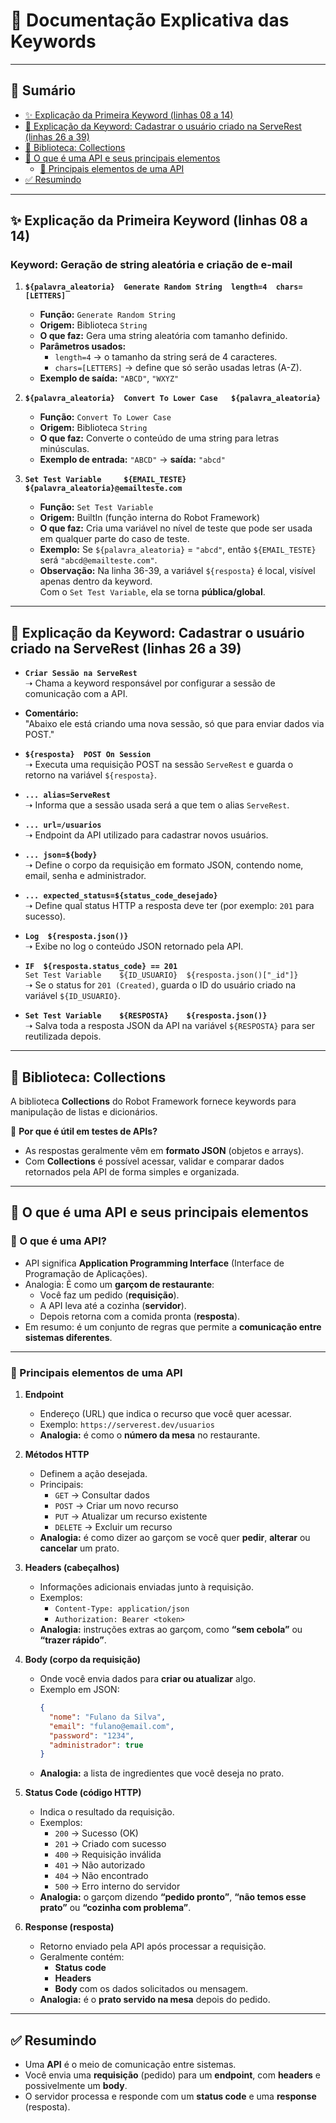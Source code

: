 # 📘 Documentação Explicativa das Keywords

---

## 📑 Sumário
- [✨ Explicação da Primeira Keyword (linhas 08 a 14)](#-explicação-da-primeira-keyword-linhas-08-a-14)
- [📝 Explicação da Keyword: Cadastrar o usuário criado na ServeRest (linhas 26 a 39)](#-explicação-da-keyword-cadastrar-o-usuário-criado-na-serverest-linhas-26-a-39)
- [📌 Biblioteca: Collections](#-biblioteca-collections)
- [📌 O que é uma API e seus principais elementos](#-o-que-é-uma-api-e-seus-principais-elementos)
  - [🔑 Principais elementos de uma API](#-principais-elementos-de-uma-api)
- [✅ Resumindo](#-resumindo)

---

## ✨ Explicação da Primeira Keyword (linhas 08 a 14)

### Keyword: Geração de string aleatória e criação de e-mail

1. **`${palavra_aleatoria}  Generate Random String  length=4  chars=[LETTERS]`**
   - **Função:** `Generate Random String`
   - **Origem:** Biblioteca `String`
   - **O que faz:** Gera uma string aleatória com tamanho definido.
   - **Parâmetros usados:**
     - `length=4` → o tamanho da string será de 4 caracteres.  
     - `chars=[LETTERS]` → define que só serão usadas letras (A-Z).  
   - **Exemplo de saída:** `"ABCD"`, `"WXYZ"`

2. **`${palavra_aleatoria}  Convert To Lower Case   ${palavra_aleatoria}`**
   - **Função:** `Convert To Lower Case`
   - **Origem:** Biblioteca `String`
   - **O que faz:** Converte o conteúdo de uma string para letras minúsculas.
   - **Exemplo de entrada:** `"ABCD"` → **saída:** `"abcd"`

3. **`Set Test Variable     ${EMAIL_TESTE}  ${palavra_aleatoria}@emailteste.com`**
   - **Função:** `Set Test Variable`
   - **Origem:** BuiltIn (função interna do Robot Framework)
   - **O que faz:** Cria uma variável no nível de teste que pode ser usada em qualquer parte do caso de teste.  
   - **Exemplo:** Se `${palavra_aleatoria}` = `"abcd"`, então `${EMAIL_TESTE}` será `"abcd@emailteste.com"`.
   - **Observação:** Na linha 36-39, a variável `${resposta}` é local, visível apenas dentro da keyword.  
     Com o `Set Test Variable`, ela se torna **pública/global**.

---

## 📝 Explicação da Keyword: Cadastrar o usuário criado na ServeRest (linhas 26 a 39)

- **`Criar Sessão na ServeRest`**  
  ➝ Chama a keyword responsável por configurar a sessão de comunicação com a API.

- **Comentário:**  
  "Abaixo ele está criando uma nova sessão, só que para enviar dados via POST."

- **`${resposta}  POST On Session`**  
  ➝ Executa uma requisição POST na sessão `ServeRest` e guarda o retorno na variável `${resposta}`.

- **`... alias=ServeRest`**  
  ➝ Informa que a sessão usada será a que tem o alias `ServeRest`.

- **`... url=/usuarios`**  
  ➝ Endpoint da API utilizado para cadastrar novos usuários.

- **`... json=${body}`**  
  ➝ Define o corpo da requisição em formato JSON, contendo nome, email, senha e administrador.

- **`... expected_status=${status_code_desejado}`**  
  ➝ Define qual status HTTP a resposta deve ter (por exemplo: `201` para sucesso).

- **`Log  ${resposta.json()}`**  
  ➝ Exibe no log o conteúdo JSON retornado pela API.

- **`IF  ${resposta.status_code} == 201`**  
  `Set Test Variable    ${ID_USUARIO}  ${resposta.json()["_id"]}`  
  ➝ Se o status for `201 (Created)`, guarda o ID do usuário criado na variável `${ID_USUARIO}`.

- **`Set Test Variable    ${RESPOSTA}    ${resposta.json()}`**  
  ➝ Salva toda a resposta JSON da API na variável `${RESPOSTA}` para ser reutilizada depois.

---

## 📌 Biblioteca: Collections

A biblioteca **Collections** do Robot Framework fornece keywords para manipulação de listas e dicionários.  

📍 **Por que é útil em testes de APIs?**  
- As respostas geralmente vêm em **formato JSON** (objetos e arrays).  
- Com **Collections** é possível acessar, validar e comparar dados retornados pela API de forma simples e organizada.  

---

## 📌 O que é uma API e seus principais elementos

### 🔹 O que é uma API?
- API significa **Application Programming Interface** (Interface de Programação de Aplicações).  
- Analogia: É como um **garçom de restaurante**:
  - Você faz um pedido (**requisição**).
  - A API leva até a cozinha (**servidor**).
  - Depois retorna com a comida pronta (**resposta**).  
- Em resumo: é um conjunto de regras que permite a **comunicação entre sistemas diferentes**.

---

### 🔑 Principais elementos de uma API

1. **Endpoint**
   - Endereço (URL) que indica o recurso que você quer acessar.  
   - Exemplo: `https://serverest.dev/usuarios`  
   - **Analogia:** é como o **número da mesa** no restaurante.

2. **Métodos HTTP**
   - Definem a ação desejada.  
   - Principais:
     - `GET` → Consultar dados  
     - `POST` → Criar um novo recurso  
     - `PUT` → Atualizar um recurso existente  
     - `DELETE` → Excluir um recurso  
   - **Analogia:** é como dizer ao garçom se você quer **pedir**, **alterar** ou **cancelar** um prato.

3. **Headers (cabeçalhos)**
   - Informações adicionais enviadas junto à requisição.  
   - Exemplos:
     - `Content-Type: application/json`
     - `Authorization: Bearer <token>`  
   - **Analogia:** instruções extras ao garçom, como **“sem cebola”** ou **“trazer rápido”**.

4. **Body (corpo da requisição)**
   - Onde você envia dados para **criar ou atualizar** algo.  
   - Exemplo em JSON:
     ```json
     {
       "nome": "Fulano da Silva",
       "email": "fulano@email.com",
       "password": "1234",
       "administrador": true
     }
     ```
   - **Analogia:** a lista de ingredientes que você deseja no prato.

5. **Status Code (código HTTP)**
   - Indica o resultado da requisição.  
   - Exemplos:
     - `200` → Sucesso (OK)  
     - `201` → Criado com sucesso  
     - `400` → Requisição inválida  
     - `401` → Não autorizado  
     - `404` → Não encontrado  
     - `500` → Erro interno do servidor  
   - **Analogia:** o garçom dizendo **“pedido pronto”**, **“não temos esse prato”** ou **“cozinha com problema”**.

6. **Response (resposta)**
   - Retorno enviado pela API após processar a requisição.  
   - Geralmente contém:
     - **Status code**
     - **Headers**
     - **Body** com os dados solicitados ou mensagem.  
   - **Analogia:** é o **prato servido na mesa** depois do pedido.

---

## ✅ Resumindo

- Uma **API** é o meio de comunicação entre sistemas.  
- Você envia uma **requisição** (pedido) para um **endpoint**, com **headers** e possivelmente um **body**.  
- O servidor processa e responde com um **status code** e uma **response** (resposta).  